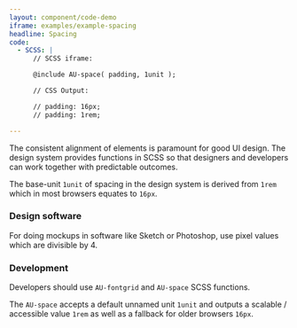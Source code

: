 ```yaml
---
layout: component/code-demo
iframe: examples/example-spacing
headline: Spacing
code:
  - SCSS: |
      // SCSS iframe:

      @include AU-space( padding, 1unit );

      // CSS Output:

      // padding: 16px;
      // padding: 1rem;

---
```


The consistent alignment of elements is paramount for good UI design. The design system provides functions in SCSS so that designers and developers can work together with predictable outcomes.

The base-unit `1unit` of spacing in the design system is derived from `1rem` which in most browsers equates to `16px`.

### Design software
For doing mockups in software like Sketch or Photoshop, use pixel values which are divisible by 4.

### Development
Developers should use `AU-fontgrid` and `AU-space` SCSS functions.

The `AU-space` accepts a default unnamed unit `1unit` and outputs a scalable / accessible value `1rem` as well as a fallback for older browsers `16px`.
